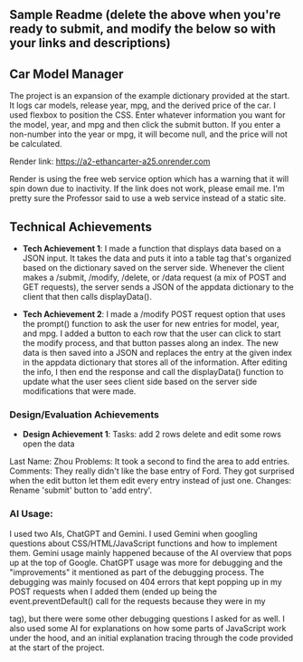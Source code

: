 Sample Readme (delete the above when you're ready to submit, and modify the below so with your links and descriptions)
---

## Car Model Manager
The project is an expansion of the example dictionary provided at the start. It logs car models, release year, mpg, and the derived price of the car. I used flexbox to position the CSS. Enter whatever information you want for the model, year, and mpg and then click the submit button. If you enter a non-number into the year or mpg, it will become null, and the price will not be calculated.

Render link: https://a2-ethancarter-a25.onrender.com

Render is using the free web service option which has a warning that it will spin down due to inactivity. If the link does not work, please email me. I'm pretty sure the Professor said to use a web service instead of a static site.

## Technical Achievements
- **Tech Achievement 1**: I made a function that displays data based on a JSON input. It takes the data and puts it into a table tag that's organized based on the dictionary saved on the server side. Whenever the client makes a /submit, /modify, /delete, or /data request (a mix of POST and GET requests), the server sends a JSON of the appdata dictionary to the client that then calls displayData().

- **Tech Achievement 2**: I made a /modify POST request option that uses the prompt() function to ask the user for new entries for model, year, and mpg. I added a button to each row that the user can click to start the modify process, and that button passes along an index. The new data is then saved into a JSON and replaces the entry at the given index in the appdata dictionary that stores all of the information. After editing the info, I then end the response and call the displayData() function to update what the user sees client side based on the server side modifications that were made.

### Design/Evaluation Achievements
- **Design Achievement 1**:
Tasks:
add 2 rows
delete and edit some rows
open the data

Last Name: Zhou
Problems: It took a second to find the area to add entries.
Comments: They really didn't like the base entry of Ford. They got surprised when the edit button let them edit every entry instead of just one.
Changes: Rename 'submit' button to 'add entry'.


### AI Usage:
I used two AIs, ChatGPT and Gemini. I used Gemini when googling questions about CSS/HTML/JavaScript functions and how to implement them. Gemini usage mainly happened because of the AI overview that pops up at the top of Google. ChatGPT usage was more for debugging and the "improvements" it mentioned as part of the debugging process. The debugging was mainly focused on 404 errors that kept popping up in my POST requests when I added them (ended up being the event.preventDefault() call for the requests because they were in my <form> tag), but there were some other debugging questions I asked for as well. I also used some AI for explanations on how some parts of JavaScript work under the hood, and an initial explanation tracing through the code provided at the start of the project.
